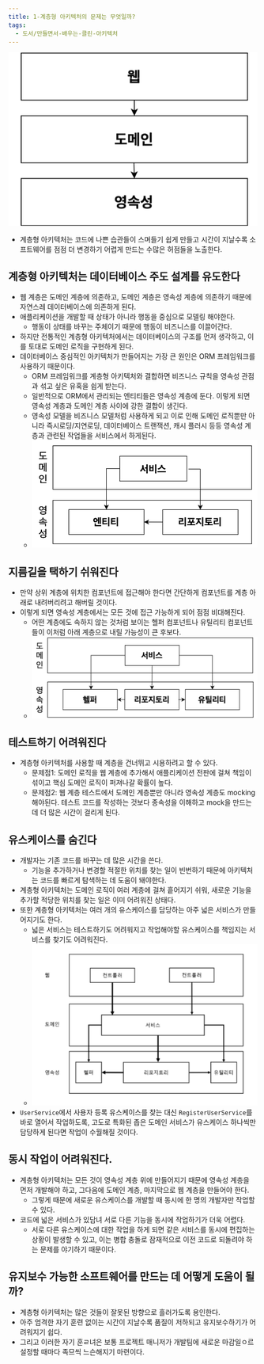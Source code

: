 ```yaml
---
title: 1-계층형 아키텍처의 문제는 무엇일까?
tags:
  - 도서/만들면서-배우는-클린-아키텍처
---
```

![](assets/Pasted%20image%2020241022231344.png)

- 계층형 아키텍처는 코드에 나쁜 습관들이 스며들기 쉽게 만들고 시간이 지날수록 소프트웨어를 점점 더 변경하기 어렵게 만드는 수많은 허점들을 노출한다.

## 계층형 아키텍처는 데이터베이스 주도 설계를 유도한다

- 웹 계층은 도메인 계층에 의존하고, 도메인 계층은 영속성 계층에 의존하기 때문에 자연스레 데이터베이스에 의존하게 된다.
- 애플리케이션을 개발할 때 상태가 아니라 행동을 중심으로 모델링 해야한다.
	- 행동이 상태를 바꾸는 주체이기 때문에 행동이 비즈니스를 이끌어간다.
- 하지만 전통적인 계층형 아키텍처에서는 데이터베이스의 구조를 먼저 생각하고, 이를 토대로 도메인 로직을 구현하게 된다.
- 데이터베이스 중심적인 아키텍처가 만들어지는 가장 큰 원인은 ORM 프레임워크를 사용하기 때문이다.
	- ORM 프레임워크를 계층형 아키텍처와 결합하면 비즈니스 규칙을 영속성 관점과 섞고 싶은 유혹을 쉽게 받는다.
	- 일반적으로 ORM에서 관리되는 엔티티들은 영속성 계층에 둔다. 이렇게 되면 영속성 계층과 도메인 계층 사이에 강한 결합이 생긴다.
	- 영속성 모델을 비즈니스 모델처럼 사용하게 되고 이로 인해 도메인 로직뿐만 아니라 즉시로딩/지연로딩, 데이터베이스 트랜잭션, 캐시 플러시 등등 영속성 계층과 관련된 작업들을 서비스에서 하게된다.
	- ![](assets/Pasted%20image%2020241022232149.png)

## 지름길을 택하기 쉬워진다

 - 만약 상위 계층에 위치한 컴포넌트에 접근해야 한다면 간단하게 컴포넌트를 계층 아래로 내려버리려고 해버릴 것이다.
 - 이렇게 되면 영속성 계층에서는 모든 것에 접근 가능하게 되어 점점 비대해진다.
	 - 어떤 계층에도 속하지 않는 것처럼 보이는 헬퍼 컴포넌트나 유틸리티 컴포넌트들이 이처럼 아래 계층으로 내릴 가능성이 큰 후보다.
	 - ![](assets/Pasted%20image%2020241022232735.png)

## 테스트하기 어려워진다

- 계층형 아키텍처를 사용할 때 계층을 건너뛰고 시용하려고 할 수 있다.
	- 문제점1: 도메인 로직을 웹 계층에 추가해서 애플리케이션 전판에 걸쳐 책임이 섞이고 핵심 도메인 로직이 퍼져나갈 확률이 높다.
	- 문제점2: 웹 계층 테스트에서 도메인 계층뿐만 아니라 영속성 계층도 mocking해야된다. 테스트 코드를 작성하는 것보다 종속성을 이해하고 mock을 만드는데 더 많은 시간이 걸리게 된다.

## 유스케이스를 숨긴다

- 개발자는 기존 코드를 바꾸는 데 많은 시간을 쓴다.
	- 기능을 추가하거나 변경할 적절한 위치를 찾는 일이 빈번하기 때문에 아키텍처는 코드를 빠르게 탐색하는 데 도움이 돼야한다.
- 계층형 아키텍처는 도메인 로직이 여러 계층에 걸쳐 흩어지기 쉬워, 새로운 기능을 추가할 적당한 위치를 찾는 일은 이미 어려워진 상태다. 
- 또한 계층형 아키텍처는 여러 개의 유스케이스를 담당하는 아주 넓은 서비스가 만들어지기도 한다.
	- 넓은 서비스는 테스트하기도 어려워지고 작업해야할 유스케이스를 책임지는 서비스를 찾기도 어려워진다.
	- ![](assets/Pasted%20image%2020241023102716.png)
- `UserService`에서 사용자 등록 유스케이스를 찾는 대신 `RegisterUserService`를 바로 열어서 작업하도록, 고도로 특화된 좁은 도메인 서비스가 유스케이스 하나씩만 담당하게 된다면 작업이 수월해질 것이다.

## 동시 작업이 어려워진다.

- 계층형 아키텍처는 모든 것이 영속성 계층 위에 만들어지기 때문에 영속성 계층을 먼저 개발해야 하고, 그다음에 도메인 계층, 마지막으로 웹 계층을 만들어야 한다.
	- 그렇게 때문에 새로운 유스케이스를 개발할 때 동시에 한 명의 개발자만 작업할 수 있다.
- 코드에 넓은 서비스가 있담녀 서로 다른 기능을 동시에 작업하기가 더욱 어렵다.
	- 서로 다른 유스케이스에 대한 작업을 하게 되면 같은 서비스를 동시에 편집하는 상황이 발생할 수 있고, 이는 병합 충돌로 잠재적으로 이전 코드로 되돌려야 하는 문제를 야기하기 때문이다.

## 유지보수 가능한 소프트웨어를 만드는 데 어떻게 도움이 될까?

- 계층형 아키텍처는 많은 것들이 잘못된 방향으로 흘러가도록 용인한다.
- 아주 엄격한 자기 훈련 없이는 시간이 지날수록 품질이 저하되고 유지보수하기가 어려워지기 쉽다.
- 그리고 이러한 자기 훈ㄹ녀은 보통 프로젝트 매니저가 개발팀에 새로운 마감일ㅇ르 설정할 때마다 족므씩 느슨해지기 마련이다.
